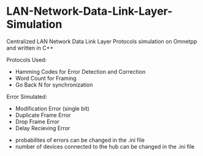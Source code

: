# LAN-Network-Data-Link-Layer-Simulation
Centralized LAN Network Data Link Layer Protocols simulation on Omnetpp and written in C++

Protocols Used:
* Hamming Codes for Error Detection and Correction
* Word Count for Framing
* Go Back N for synchronization

Error Simulated:
* Modification Error (single bit)
* Duplicate Frame Error
* Drop Frame Error
* Delay Recieving Error

- probabilites of errors can be changed in the .ini file 
- number of devices connected to the hub can be changed in the .ini file

